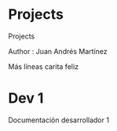 # Projects
Projects


Author : Juan Andrés Martínez

Más 
líneas
carita feliz

# Dev 1
Documentación desarrollador 1